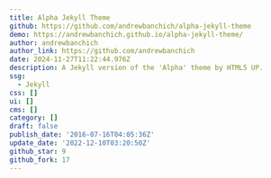 ```yaml
---
title: Alpha Jekyll Theme
github: https://github.com/andrewbanchich/alpha-jekyll-theme
demo: https://andrewbanchich.github.io/alpha-jekyll-theme/
author: andrewbanchich
author_link: https://github.com/andrewbanchich
date: 2024-11-27T11:22:44.976Z
description: A Jekyll version of the 'Alpha' theme by HTML5 UP.
ssg:
  - Jekyll
css: []
ui: []
cms: []
category: []
draft: false
publish_date: '2016-07-16T04:05:36Z'
update_date: '2022-12-10T03:20:50Z'
github_star: 9
github_fork: 17
---
```

